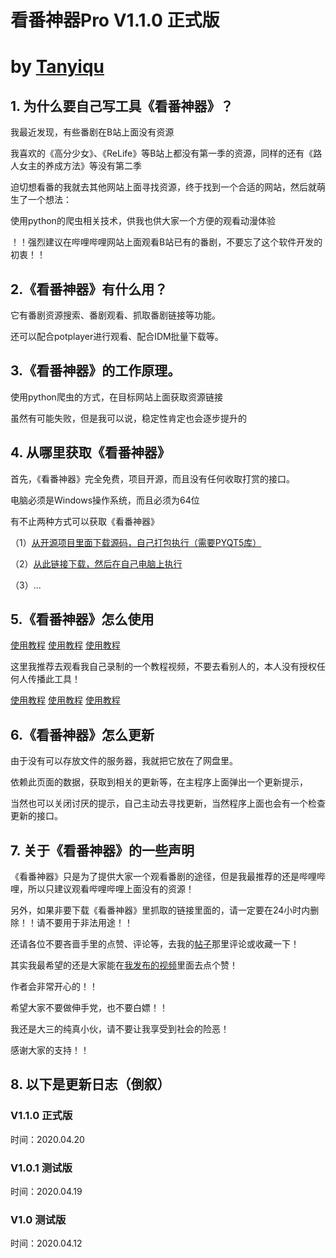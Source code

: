 # 看番神器Pro V1.1.0 正式版 
# by [Tanyiqu](https://tanyiqu.github.io/)
## 1. 为什么要自己写工具《看番神器》？
我最近发现，有些番剧在B站上面没有资源

我喜欢的《高分少女》、《ReLife》等B站上都没有第一季的资源，同样的还有《路人女主的养成方法》等没有第二季

迫切想看番的我就去其他网站上面寻找资源，终于找到一个合适的网站，然后就萌生了一个想法：

使用python的爬虫相关技术，供我也供大家一个方便的观看动漫体验

！！强烈建议在哔哩哔哩网站上面观看B站已有的番剧，不要忘了这个软件开发的初衷！！

## 2.《看番神器》有什么用？
它有番剧资源搜索、番剧观看、抓取番剧链接等功能。

还可以配合potplayer进行观看、配合IDM批量下载等。

## 3.《看番神器》的工作原理。
使用python爬虫的方式，在目标网站上面获取资源链接

虽然有可能失败，但是我可以说，稳定性肯定也会逐步提升的

## 4. 从哪里获取《看番神器》
首先，《看番神器》完全免费，项目开源，而且没有任何收取打赏的接口。

电脑必须是Windows操作系统，而且必须为64位

有不止两种方式可以获取《看番神器》

（1）[从开源项目里面下载源码，自己打包执行（需要PYQT5库）](https://github.com/Tanyiqu/AnimeArtifactPro)

（2）[从此链接下载，然后在自己电脑上执行](https://tanyiqu.lanzous.com/b0cq4peeb)

（3）...

## 5.《看番神器》怎么使用
[使用教程](https://www.bilibili.com/video/BV1Gp4y1y74c)  [使用教程](https://www.bilibili.com/video/BV1Gp4y1y74c)  [使用教程](https://www.bilibili.com/video/BV1Gp4y1y74c)

这里我推荐去观看我自己录制的一个教程视频，不要去看别人的，本人没有授权任何人传播此工具！

[使用教程](https://www.bilibili.com/video/BV1Gp4y1y74c)  [使用教程](https://www.bilibili.com/video/BV1Gp4y1y74c)  [使用教程](https://www.bilibili.com/video/BV1Gp4y1y74c)

## 6.《看番神器》怎么更新
由于没有可以存放文件的服务器，我就把它放在了网盘里。

依赖此页面的数据，获取到相关的更新等，在主程序上面弹出一个更新提示，

当然也可以关闭讨厌的提示，自己主动去寻找更新，当然程序上面也会有一个检查更新的接口。

## 7. 关于《看番神器》的一些声明

《看番神器》只是为了提供大家一个观看番剧的途径，但是我最推荐的还是哔哩哔哩，所以只建议观看哔哩哔哩上面没有的资源！

另外，如果非要下载《看番神器》里抓取的链接里面的，请一定要在24小时内删除！！请不要用于非法用途！！

还请各位不要吝啬手里的点赞、评论等，去我的[帖子](https://www.52pojie.cn/thread-1159920-1-1.html)那里评论或收藏一下！

其实我最希望的还是大家能在[我发布的视频](https://www.bilibili.com/video/BV1Gp4y1y74c)里面去点个赞！

作者会非常开心的！！

希望大家不要做伸手党，也不要白嫖！！

我还是大三的纯真小伙，请不要让我享受到社会的险恶！

感谢大家的支持！！

## 8. 以下是更新日志（倒叙）
### V1.1.0 正式版
时间：2020.04.20

### V1.0.1 测试版
时间：2020.04.19

### V1.0 测试版
时间：2020.04.12

